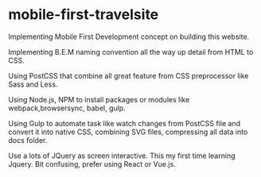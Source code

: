 # mobile-first-travelsite

Implementing Mobile First Development concept on building this website.

Implementing B.E.M naming convention all the way up detail from HTML to CSS.

Using PostCSS that combine all great feature from CSS preprocessor like Sass and Less.

Using Node.js, NPM to install packages or modules like webpack,browsersync, babel, gulp.

Using Gulp to automate task like watch changes from PostCSS file and convert it into native CSS, combining SVG files, compressing all data into docs folder.

Use a lots of JQuery as screen interactive. This my first time learning Jquery. Bit confusing, prefer using React or Vue.js.
